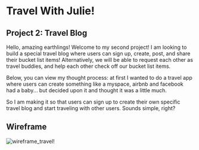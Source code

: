 # Travel With Julie!
## Project 2: Travel Blog

Hello, amazing earthlings! Welcome to my second project! I am looking to build a special travel blog where users can sign up, create, post, and share their bucket list items! Alternatively, we will be able to request each other as travel buddies, and help each other check off our bucket list items. 

Below, you can view my thought process: at first I wanted to do a travel app where users can create something like a myspace, airbnb and facebook had a baby... but decided upon it and thought it was a little much. 

So I am making it so that users can sign up to create their own specific travel blog and start traveling with other users. Sounds simple, right? 

## Wireframe
![wireframe_travel](https://cloud.githubusercontent.com/assets/23322478/21733079/a726b126-d42a-11e6-9617-d34c31236161.jpg "wireframe")!
